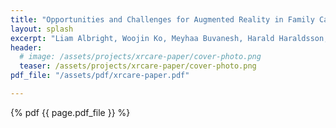 ```yaml
---
title: "Opportunities and Challenges for Augmented Reality in Family Caregiving: Qualitative Video Elicitation Study (Journal Paper at JMIR 2024)"
layout: splash
excerpt: "Liam Albright, Woojin Ko, Meyhaa Buvanesh, Harald Haraldsson, Fernanda Polubriaginof, Gilad Kuperman, Michelle Levy, Madeline Sterling, Nicola Dell, Deborah Estrin"
header:
  # image: /assets/projects/xrcare-paper/cover-photo.png
  teaser: /assets/projects/xrcare-paper/cover-photo.png
pdf_file: "/assets/pdf/xrcare-paper.pdf"

---
```


{% pdf {{ page.pdf_file }} %}

